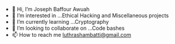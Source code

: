 - 👋 Hi, I’m Joseph Baffour Awuah
- 👀 I’m interested in ...Ethical Hacking and Miscellaneous projects
- 🌱 I’m currently learning ...Cryptography
- 💞️ I’m looking to collaborate on ...Code bashes
- 📫 How to reach me luthrashambatti@gmail.com

<!---
luthra-ui/luthra-ui is a ✨ special ✨ repository because its `README.md` (this file) appears on your GitHub profile.
You can click the Preview link to take a look at your changes.
--->
